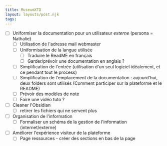 ```yaml
---
title: MuseumXTD
layout: layouts/post.njk
tags: 
---
```


- [ ] Uniformiser la documentation pour un utilisateur *externe* (persona = Nathalie)
	- [ ] Utilisation de l'adresse mail webmaster
	- [ ] Uniformisation de la langue utilisée 
		- [ ] Traduire le ReadME en français
		- [ ] Garder/prévoir une documentation en anglais ?
	- [ ] Simplification de l'entrée (utilisation d'un seul logiciel idéalement, et ce pendant tout le process)
	- [ ] Simplification de l'emplacement de la documentation : aujourd'hui, deux folders sont utilisés (Comment participer sur la plateforme et le README)
	- [ ] Prévoir des modèles de note
	- [ ] Faire une vidéo tuto ?
- [ ] Cleaner l'Obsidian
	- [ ] retirer les fichiers qui ne servent plus
- [ ] Organisation de l'information
	- [ ] Formaliser un schéma de la gestion de l'information (internet/externe)
- [ ] Améliorer l'expérience visiteur de la plateforme
	- [ ] Page ressources - créer des sections en bas de la page